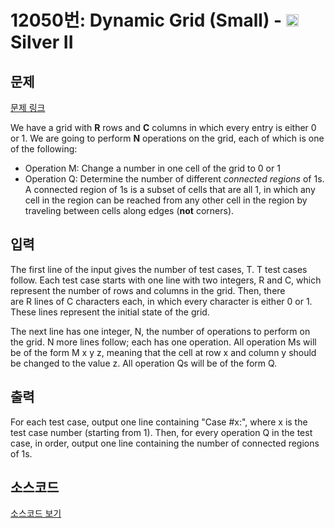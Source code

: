 # 12050번: Dynamic Grid (Small) - <img src="https://static.solved.ac/tier_small/9.svg" style="height:20px" /> Silver II

<!-- performance -->

<!-- 문제 제출 후 깃허브에 푸시를 했을 때 제출한 코드의 성능이 입력될 공간입니다.-->

<!-- end -->

## 문제

[문제 링크](https://boj.kr/12050)


<p>We have a grid with&nbsp;<strong>R</strong>&nbsp;rows and&nbsp;<strong>C</strong>&nbsp;columns in which every entry is either 0 or 1. We are going to perform&nbsp;<strong>N</strong>&nbsp;operations on the grid, each of which is one of the following:</p>

<ul>
<li>Operation M: Change a number in one cell of the grid to 0 or 1</li>
<li>Operation Q: Determine the number of different&nbsp;<em>connected regions</em>&nbsp;of 1s. A connected region of 1s is a subset of cells that are all 1, in which any cell in the region can be reached from any other cell in the region by traveling between cells along edges (<strong>not</strong>&nbsp;corners).</li>
</ul>



## 입력


<p>The first line of the input gives the number of test cases,&nbsp;T.&nbsp;T&nbsp;test cases follow. Each test case starts with one line with two integers,&nbsp;R&nbsp;and&nbsp;C, which represent the number of rows and columns in the grid. Then, there are&nbsp;R&nbsp;lines of&nbsp;C&nbsp;characters each, in which every character is either&nbsp;0&nbsp;or&nbsp;1. These lines represent the initial state of the grid.</p>

<p>The next line has one integer,&nbsp;N, the number of operations to perform on the grid.&nbsp;N&nbsp;more lines follow; each has one operation. All operation Ms will be of the form&nbsp;M x y z, meaning that the cell at row x and column y should be changed to the value z. All operation Qs will be of the form&nbsp;Q.</p>



## 출력


<p>For each test case, output one line containing "Case #x:", where x is the test case number (starting from 1). Then, for every operation Q in the test case, in order, output one line containing the number of connected regions of 1s.</p>



## 소스코드

[소스코드 보기](Dynamic%20Grid%20(Small).py)